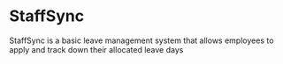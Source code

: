 # StaffSync
StaffSync is a basic leave management system that allows employees to apply and track down their allocated leave days
